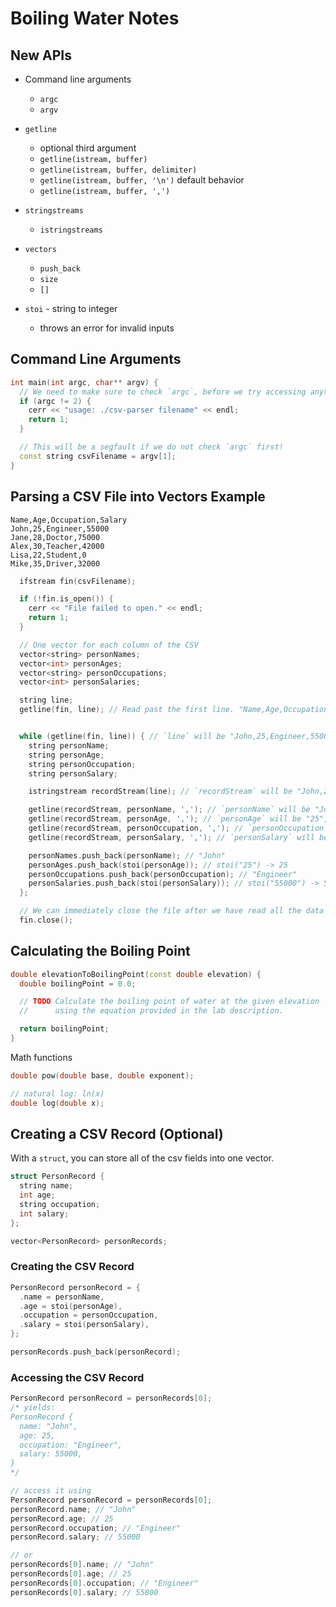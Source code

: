 # Boiling Water Notes

## New APIs

- Command line arguments

  - `argc`
  - `argv`

- `getline`

  - optional third argument
  - `getline(istream, buffer)`
  - `getline(istream, buffer, delimiter)`
  - `getline(istream, buffer, '\n')` default behavior
  - `getline(istream, buffer, ',')`

- `stringstreams`

  - `istringstreams`

- `vectors`

  - `push_back`
  - `size`
  - `[]`

- `stoi` - string to integer
  - throws an error for invalid inputs

## Command Line Arguments

```cpp
int main(int argc, char** argv) {
  // We need to make sure to check `argc`, before we try accessing anything out of `argv`!
  if (argc != 2) {
    cerr << "usage: ./csv-parser filename" << endl;
    return 1;
  }

  // This will be a segfault if we do not check `argc` first!
  const string csvFilename = argv[1];
}
```

## Parsing a CSV File into Vectors Example

```csv
Name,Age,Occupation,Salary
John,25,Engineer,55000
Jane,28,Doctor,75000
Alex,30,Teacher,42000
Lisa,22,Student,0
Mike,35,Driver,32000
```

```cpp
  ifstream fin(csvFilename);

  if (!fin.is_open()) {
    cerr << "File failed to open." << endl;
    return 1;
  }

  // One vector for each column of the CSV
  vector<string> personNames;
  vector<int> personAges;
  vector<string> personOccupations;
  vector<int> personSalaries;

  string line;
  getline(fin, line); // Read past the first line. "Name,Age,Occupation,Salary"


  while (getline(fin, line)) { // `line` will be "John,25,Engineer,55000"
    string personName;
    string personAge;
    string personOccupation;
    string personSalary;

    istringstream recordStream(line); // `recordStream` will be "John,25,Engineer,55000"

    getline(recordStream, personName, ','); // `personName` will be "John", `recordStream` will be "25,Engineer,55000"
    getline(recordStream, personAge, ','); // `personAge` will be "25", `recordStream` will be "Engineer,55000"
    getline(recordStream, personOccupation, ','); // `personOccupation` will be "Engineer", `recordStream` will be "55000"
    getline(recordStream, personSalary, ','); // `personSalary` will be "55000", `recordStream` will be ""

    personNames.push_back(personName); // "John"
    personAges.push_back(stoi(personAge)); // stoi("25") -> 25
    personOccupations.push_back(personOccupation); // "Engineer"
    personSalaries.push_back(stoi(personSalary)); // stoi("55000") -> 55000
  };

  // We can immediately close the file after we have read all the data into vectors.
  fin.close();
```

## Calculating the Boiling Point

```cpp
double elevationToBoilingPoint(const double elevation) {
  double boilingPoint = 0.0;

  // TODO Calculate the boiling point of water at the given elevation
  //      using the equation provided in the lab description.

  return boilingPoint;
}
```

Math functions

```cpp
double pow(double base, double exponent);
```

```cpp
// natural log: ln(x)
double log(double x);
```

## Creating a CSV Record (Optional)

With a `struct`, you can store all of the csv fields into one vector.

```cpp
struct PersonRecord {
  string name;
  int age;
  string occupation;
  int salary;
};
```

```cpp
vector<PersonRecord> personRecords;
```

### Creating the CSV Record

```cpp
PersonRecord personRecord = {
  .name = personName,
  .age = stoi(personAge),
  .occupation = personOccupation,
  .salary = stoi(personSalary),
};

personRecords.push_back(personRecord);
```

### Accessing the CSV Record

```cpp
PersonRecord personRecord = personRecords[0];
/* yields:
PersonRecord {
  name: "John",
  age: 25,
  occupation: "Engineer",
  salary: 55000,
}
*/

// access it using
PersonRecord personRecord = personRecords[0];
personRecord.name; // "John"
personRecord.age; // 25
personRecord.occupation; // "Engineer"
personRecord.salary; // 55000

// or
personRecords[0].name; // "John"
personRecords[0].age; // 25
personRecords[0].occupation; // "Engineer"
personRecords[0].salary; // 55000
```
